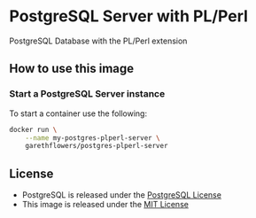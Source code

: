 # PostgreSQL Server with PL/Perl

PostgreSQL Database with the PL/Perl extension

## How to use this image

### Start a PostgreSQL Server instance

To start a container use the following:
```sh
docker run \
	--name my-postgres-plperl-server \
	garethflowers/postgres-plperl-server
```

## License

*	PostgreSQL is released under the [PostgreSQL License][1]
*	This image is released under the [MIT License][2]

[1]: https://www.opensource.org/licenses/postgresql
[2]: https://raw.githubusercontent.com/garethflowers/docker-postgres-plperl/master/LICENSE
